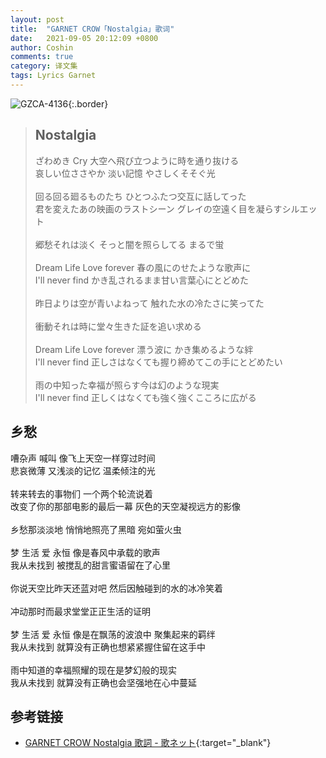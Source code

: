 ```yaml
---
layout: post
title:  "GARNET CROW「Nostalgia」歌词"
date:   2021-09-05 20:12:09 +0800
author: Coshin
comments: true
category: 译文集
tags: Lyrics Garnet
---
```

![GZCA-4136](https://ganekuro.github.io/images/discography/single/GZCA-4136.jpg){:.border}

<blockquote class="original">
  <h2>Nostalgia</h2>
  <p>
    ざわめき Cry 大空へ飛び立つように時を通り抜ける<br>
    哀しい位ささやか 淡い記憶 やさしくそそぐ光<br>
    <br>
    回る回る廻るものたち ひとつふたつ交互に話してった<br>
    君を変えたあの映画のラストシーン グレイの空遠く目を凝らすシルエット<br>
    <br>
    郷愁それは淡く そっと闇を照らしてる まるで蛍<br>
    <br>
    Dream Life Love forever 春の風にのせたような歌声に<br>
    I'll never find かき乱されるまま甘い言葉心にとどめた<br>
    <br>
    昨日よりは空が青いよねって 触れた水の冷たさに笑ってた<br>
    <br>
    衝動それは時に堂々生きた証を追い求める<br>
    <br>
    Dream Life Love forever 漂う波に かき集めるような絆<br>
    I'll never find 正しさはなくても握り締めてこの手にとどめたい<br>
    <br>
    雨の中知った幸福が照らす今は幻のような現実<br>
    I'll never find 正しくはなくても強く強くこころに広がる
  </p>
</blockquote>

<div class="translation">
  <h2>乡愁</h2>
  <p>
    嘈杂声 喊叫 像飞上天空一样穿过时间<br>
    悲哀微薄 又浅淡的记忆 温柔倾注的光<br>
    <br>
    转来转去的事物们 一个两个轮流说着<br>
    改变了你的那部电影的最后一幕 灰色的天空凝视远方的影像<br>
    <br>
    乡愁那淡淡地 悄悄地照亮了黑暗 宛如萤火虫<br>
    <br>
    梦 生活 爱 永恒 像是春风中承载的歌声<br>
    我从未找到 被搅乱的甜言蜜语留在了心里<br>
    <br>
    你说天空比昨天还蓝对吧 然后因触碰到的水的冰冷笑着<br>
    <br>
    冲动那时而最求堂堂正正生活的证明<br>
    <br>
    梦 生活 爱 永恒 像是在飘荡的波浪中 聚集起来的羁绊<br>
    我从未找到 就算没有正确也想紧紧握住留在这手中<br>
    <br>
    雨中知道的幸福照耀的现在是梦幻般的现实<br>
    我从未找到 就算没有正确也会坚强地在心中蔓延
  </p>
</div>

## 参考链接

* [GARNET CROW Nostalgia 歌詞 - 歌ネット](https://www.uta-net.com/song/135306/){:target="_blank"}
